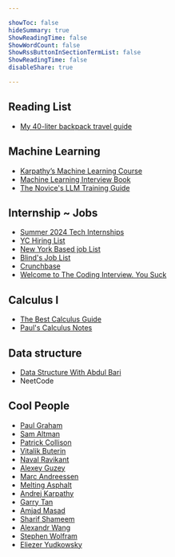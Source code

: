 ```yaml
---

showToc: false
hideSummary: true
ShowReadingTime: false
ShowWordCount: false
ShowRssButtonInSectionTermList: false
ShowReadingTime: false
disableShare: true

---
```


<!-- <a href="website" target="_blank">Name</a>  </br> -->

## Reading List
<ul>
	<li><a href="https://vitalik.ca/general/2022/06/20/backpack.html" target="_blank">My 40-liter backpack travel guide</a></li>
</ul>


## Machine Learning
<ul>
	<li><a href="https://www.youtube.com/playlist?list=PLAqhIrjkxbuWI23v9cThsA9GvCAUhRvKZ" target="_blank">Karpathy’s Machine Learning Course </a> </li>
	<li><a href="https://huyenchip.com/ml-interviews-book/" target="_blank">Machine Learning Interview Book </a> </li>
	<li><a href="https://rentry.co/llm-training" target="_blank">The Novice's LLM Training Guide </a> </li>
</ul>


## Internship ~ Jobs
<ul>
<li><a href="https://github.com/SimplifyJobs/Summer2024-Internships" target="_blank">Summer 2024 Tech Internships</a></li>
<li><a href="https://hnhiring.com/" target="_blank">YC Hiring List</a>  </li>
<li><a href="https://builtin.com/jobs" target="_blank">New York Based job List</a>  </li>
<li><a href="https://www.teamblind.com/jobs/" target="_blank">Blind's Job List</a> </li>
<li><a href="https://www.crunchbase.com/" target="_blank">Crunchbase</a>  </li>
<li><a href="https://docs.google.com/document/d/1eKirumpmwDWTtKCJKn2HuoQ2NavEfR41whmTyaQcio4/mobilebasic#" target="_blank">Welcome to The Coding Interview. You Suck</a> </li>
</ul>


## Calculus I
<ul>
<li><a href="https://www.youtube.com/watch?v=GiCojsAWRj0&list=PL0o_zxa4K1BWYThyV4T2Allw6zY0jEumv" target="_blank">The Best Calculus Guide</a> </li>
<li><a href="https://tutorial.math.lamar.edu/classes/calci/calci.aspx" target="_blank">Paul's Calculus Notes</a> </li>
</ul>

## Data structure
<ul>
<li><a href="https://youtu.be/0IAPZzGSbME?list=PLAXnLdrLnQpRcveZTtD644gM9uzYqJCwr" target="_blank">Data Structure With Abdul Bari</a> </li>
<li><a hred="https://neetcode.io/practice" target="_blank">NeetCode</a> </li>
</ul>


## Cool People

<ul>
  <li><a href="http://www.paulgraham.com/" target="_blank">Paul Graham</a></li>
  <li><a href="https://blog.samaltman.com/" target="_blank">Sam Altman</a></li>
  <li><a href="https://patrickcollison.com/" target="_blank">Patrick Collison</a></li>
  <li><a href="https://vitalik.ca/" target="_blank">Vitalik Buterin</a></li>
  <li><a href="https://nav.al/" target="_blank">Naval Ravikant</a></li>
  <li><a href="https://guzey.com/" target="_blank">Alexey Guzey</a></li>
  <li><a href="https://pmarchive.com/" target="_blank">Marc Andreessen</a></li>
  <li><a href="https://meltingasphalt.com/archive/" target="_blank">Melting Asphalt</a></li>
  <li><a href="https://karpathy.github.io/" target="_blank">Andrej Karpathy</a></li>
  <li><a href="https://blog.garrytan.com/" target="_blank">Garry Tan</a></li>
  <li><a href="https://amasad.me/" target="_blank">Amjad Masad</a></li>
  <li><a href="https://sharif.io/" target="_blank">Sharif Shameem</a></li>
  <li><a href="https://substack.com/@alexw" target="_blank">Alexandr Wang</a></li>
  <li><a href="https://writings.stephenwolfram.com/" target="_blank">Stephen Wolfram</a></li>
  <li><a href="https://www.lesswrong.com/" target="_blank">Eliezer Yudkowsky</a></li>
</ul>
